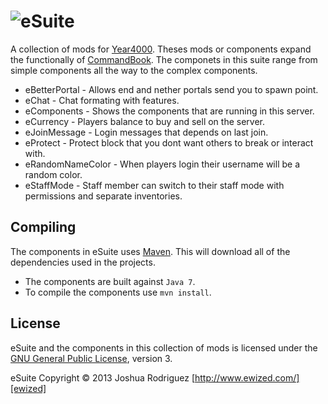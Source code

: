 ![eSuite][logo]
======
A collection of mods for [Year4000]. Theses mods or components expand the functionally of [CommandBook].
The componets in this suite range from simple components all the way to the complex components.

  * eBetterPortal - Allows end and nether portals send you to spawn point.
  * eChat - Chat formating with features.
  * eComponents - Shows the components that are running in this server.
  * eCurrency - Players balance to buy and sell on the server.
  * eJoinMessage - Login messages that depends on last join.
  * eProtect - Protect block that you dont want others to break or interact with.
  * eRandomNameColor - When players login their username will be a random color.
  * eStaffMode - Staff member can switch to their staff mode with permissions and separate inventories.

Compiling
------
The components in eSuite uses [Maven]. This will download all of the dependencies used in the projects.

  - The components are built against `Java 7`.
  - To compile the components use `mvn install`.

License
------
eSuite and the components in this collection of mods is licensed under the [GNU General Public License][license], version 3.

eSuite Copyright &copy; 2013 Joshua Rodriguez [http://www.ewized.com/][ewized]

[logo]: https://dl.dropboxusercontent.com/u/13001201/eSuite.png
[license]: https://github.com/ewized/eSuite/blob/master/LICENSE.md
[commandbook]: https://github.com/sk89q/commandbook
[year4000]: http://www.year4000.net/
[ewized]: http://www.ewized.com/
[maven]: http://maven.apache.org
